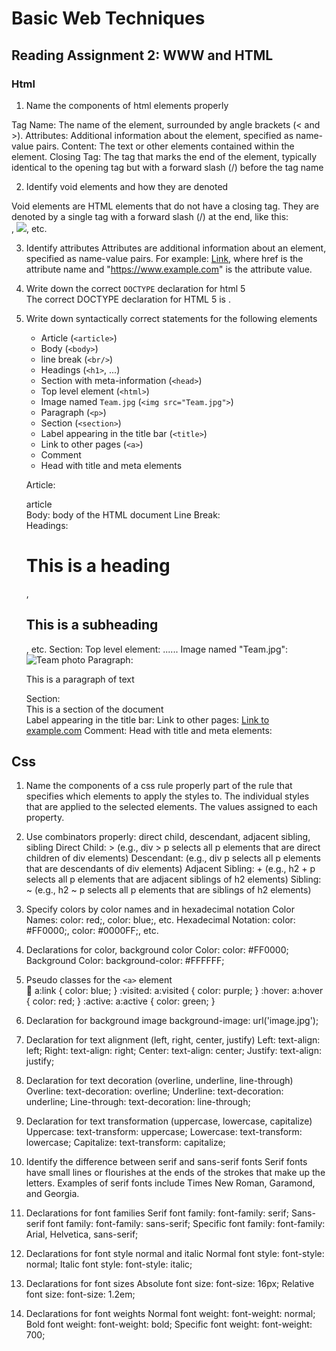 # Basic Web Techniques

## Reading Assignment 2: WWW and HTML

### Html

1. Name the components of html elements properly

Tag Name: The name of the element, surrounded by angle brackets (< and >).
Attributes: Additional information about the element, specified as name-value pairs.
Content: The text or other elements contained within the element.
Closing Tag: The tag that marks the end of the element, typically identical to the opening tag but with a forward slash (/) before the tag name

2. Identify void elements and how they are denoted 

Void elements are HTML elements that do not have a closing tag. 
They are denoted by a single tag with a forward slash (/) at the end, like this: <br/>, <img src="image.jpg" />, etc.

3. Identify attributes
 Attributes are additional information about an element, specified as name-value pairs. For example: <a href="https://www.example.com">Link</a>, where href is the attribute name and "https://www.example.com" is the attribute value.

4. Write down the correct ``DOCTYPE`` declaration for html 5  
The correct DOCTYPE declaration for HTML 5 is <!DOCTYPE html>.

5. Write down syntactically correct statements for the following elements
   - Article (``<article>``)
   - Body (``<body>``)
   - line break (``<br/>``)
   - Headings (``<h1>``, ...)
   - Section with meta-information (``<head>``)
   - Top level element (``<html>``)
   - Image named ``Team.jpg`` (``<img src="Team.jpg">``)
   - Paragraph (``<p>``)
   - Section (``<section>``)
   - Label appearing in the title bar (``<title>``)
   - Link to other pages (``<a>``)
   - Comment
   - Head with title and meta elements

   Article: <article>article</article>
Body: <body> body of the HTML document</body>
Line Break: <br/>
Headings: <h1>This is a heading</h1>, <h2>This is a subheading</h2>, etc.
Section: <head><title>Page Title</title></head>
Top level element: <html><head>...</head><body>...</body></html>
Image named "Team.jpg": <img src="Team.jpg" alt="Team photo">
Paragraph: <p>This is a paragraph of text</p>
Section: <section>This is a section of the document</section>
Label appearing in the title bar: <title>Page Title</title>
Link to other pages: <a href="https://www.example.com">Link to example.com</a>
Comment: <!-- This is a comment -->
Head with title and meta elements: <head><title>Page Title</title><meta charset="UTF-8"></head>

## Css

1. Name the components of a css rule properly
part of the rule that specifies which elements to apply the styles to.
The individual styles that are applied to the selected elements.
The values assigned to each property. 

2. Use combinators properly: direct child, descendant, adjacent sibling, sibling
Direct Child: > (e.g., div > p selects all p elements that are direct children of div elements)
Descendant:   (e.g., div p selects all p elements that are descendants of div elements)
Adjacent Sibling: + (e.g., h2 + p selects all p elements that are adjacent siblings of h2 elements)
Sibling: ~ (e.g., h2 ~ p selects all p elements that are siblings of h2 elements)

3. Specify colors by color names and in hexadecimal notation
Color Names: color: red;, color: blue;, etc.
Hexadecimal Notation: color: #FF0000;, color: #0000FF;, etc.

4. Declarations for color, background color
Color: color: #FF0000;
Background Color: background-color: #FFFFFF;    

5. Pseudo classes for the ``<a>`` element  
:link: a:link { color: blue; }
:visited: a:visited { color: purple; }
:hover: a:hover { color: red; }
:active: a:active { color: green; }  

6. Declaration for background image
background-image: url('image.jpg');


7. Declaration for text alignment (left, right, center, justify)
Left: text-align: left;
Right: text-align: right;
Center: text-align: center;
Justify: text-align: justify; 

8. Declaration for text decoration (overline, underline, line-through)
Overline: text-decoration: overline;
Underline: text-decoration: underline;
Line-through: text-decoration: line-through;  

9. Declaration for text transformation (uppercase, lowercase, capitalize)
Uppercase: text-transform: uppercase;
Lowercase: text-transform: lowercase;
Capitalize: text-transform: capitalize;  

10. Identify the difference between serif and sans-serif fonts
Serif fonts have small lines or flourishes at the ends of the strokes that make up the letters. Examples of serif fonts include Times New Roman, Garamond, and Georgia.  

11. Declarations for font families
Serif font family: font-family: serif;
Sans-serif font family: font-family: sans-serif;
Specific font family: font-family: Arial, Helvetica, sans-serif;  

12. Declarations for font style normal and italic
Normal font style: font-style: normal;
Italic font style: font-style: italic;  

13. Declarations for font sizes
Absolute font size: font-size: 16px;
Relative font size: font-size: 1.2em;  

14. Declarations for font weights
Normal font weight: font-weight: normal;
Bold font weight: font-weight: bold;
Specific font weight: font-weight: 700;  


